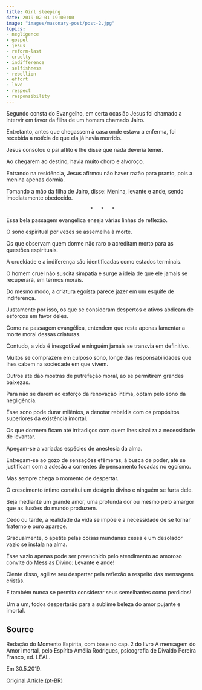 ```yaml
---
title: Girl sleeping
date: 2019-02-01 19:00:00
image: "images/masonary-post/post-2.jpg"
topics: 
- negligence
- gospel
- jesus
- reform-last
- cruelty
- indifference
- selfishness
- rebellion
- effort
- love
- respect
- responsibility
---
```



Segundo consta do Evangelho, em certa ocasião Jesus foi chamado a intervir em
favor da filha de um homem chamado Jairo.

Entretanto, antes que chegassem à casa onde estava a enferma, foi recebida a
notícia de que ela já havia morrido.

Jesus consolou o pai aflito e lhe disse que nada deveria temer.

Ao chegarem ao destino, havia muito choro e alvoroço.

Entrando na residência, Jesus afirmou não haver razão para pranto, pois a
menina apenas dormia.

Tomando a mão da filha de Jairo, disse: Menina, levante e ande, sendo
imediatamente obedecido.

                                   *   *   *

Essa bela passagem evangélica enseja várias linhas de reflexão.

O sono espiritual por vezes se assemelha à morte.

Os que observam quem dorme não raro o acreditam morto para as questões
espirituais.

A crueldade e a indiferença são identificadas como estados terminais.

O homem cruel não suscita simpatia e surge a ideia de que ele jamais se
recuperará, em termos morais.

Do mesmo modo, a criatura egoísta parece jazer em um esquife de indiferença.

Justamente por isso, os que se consideram despertos e ativos abdicam de
esforços em favor deles.

Como na passagem evangélica, entendem que resta apenas lamentar a morte moral
dessas criaturas.

Contudo, a vida é inesgotável e ninguém jamais se transvia em definitivo.

Muitos se comprazem em culposo sono, longe das responsabilidades que lhes cabem
na sociedade em que vivem.

Outros até dão mostras de putrefação moral, ao se permitirem grandes baixezas.

Para não se darem ao esforço da renovação íntima, optam pelo sono da
negligência.

Esse sono pode durar milênios, a denotar rebeldia com os propósitos superiores
da existência imortal.

Os que dormem ficam até irritadiços com quem lhes sinaliza a necessidade de
levantar.

Apegam-se a variadas espécies de anestesia da alma.

Entregam-se ao gozo de sensações efêmeras, à busca de poder, até se justificam
com a adesão a correntes de pensamento focadas no egoísmo.

Mas sempre chega o momento de despertar.

O crescimento íntimo constitui um desígnio divino e ninguém se furta dele.

Seja mediante um grande amor, uma profunda dor ou mesmo pelo amargor que as
ilusões do mundo produzem.

Cedo ou tarde, a realidade da vida se impõe e a necessidade de se tornar
fraterno e puro aparece.

Gradualmente, o apetite pelas coisas mundanas cessa e um desolador vazio se
instala na alma.

Esse vazio apenas pode ser preenchido pelo atendimento ao amoroso convite do
Messias Divino: Levante e ande!

Ciente disso, agilize seu despertar pela reflexão a respeito das mensagens
cristãs.

E também nunca se permita considerar seus semelhantes como perdidos!

Um a um, todos despertarão para a sublime beleza do amor pujante e imortal.

## Source
Redação do Momento Espírita, com base no cap. 2 do livro
A mensagem do Amor Imortal, pelo Espírito Amélia Rodrigues,
psicografia de Divaldo Pereira Franco, ed. LEAL.

Em 30.5.2019.


[Original Article (pt-BR)](http://momento.com.br/pt/ler_texto.php?id=5755)
